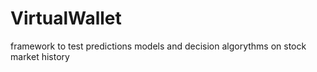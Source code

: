 # VirtualWallet
framework to test predictions models and decision algorythms on stock market history
